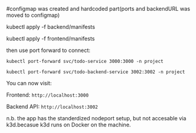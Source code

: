 
#configmap was created and hardcoded part(ports and backendURL was moved to configmap)


kubectl apply -f backend/manifests

kubectl apply -f frontend/manifests


then use port forward to connect:

```kubectl port-forward svc/todo-service 3000:3000 -n project```

```kubectl port-forward svc/todo-backend-service 3002:3002 -n project```


You can now visit:

Frontend: ```http://localhost:3000```

Backend API: ```http://localhost:3002```


n.b. the app has the standerdized nodeport setup, but not accesable via k3d.becasue k3d runs on Docker on the machine.

